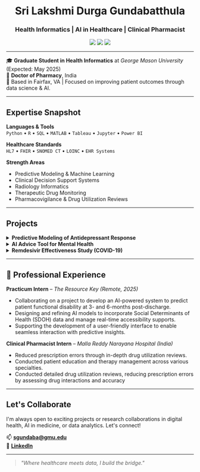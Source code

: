 

<h1 align="center">Sri Lakshmi Durga Gundabatthula</h1>
<h3 align="center">Health Informatics | AI in Healthcare | Clinical Pharmacist</h3>

<p align="center">
  <a href="mailto:sgundaba@gmu.edu"><img src="https://img.shields.io/badge/Email-sgundaba@gmu.edu-blue?style=flat&logo=gmail"></a>
  <a href="https://www.linkedin.com/in/sri-lakshmi-durga-gundabatthula-713255289"><img src="https://img.shields.io/badge/LinkedIn-Connect-blue?style=flat&logo=linkedin"></a>
  <a href="https://bold.pro/my/srilakshmidurga-gundabatthula-241017115014/624r"><img src="https://img.shields.io/badge/Resume-View-orange?style=flat&logo=read-the-docs"></a>
</p>

---

🎓 **Graduate Student in Health Informatics** at *George Mason University* (Expected: May 2025)  
💊 **Doctor of Pharmacy**, India  
📍 Based in Fairfax, VA | Focused on improving patient outcomes through data science & AI.

---

## Expertise Snapshot

**Languages & Tools**  
`Python` • `R` • `SQL` • `MATLAB` • `Tableau` • `Jupyter` • `Power BI`

**Healthcare Standards**  
`HL7` • `FHIR` • `SNOMED CT` • `LOINC` • `EHR Systems`

**Strength Areas**  
- Predictive Modeling & Machine Learning  
- Clinical Decision Support Systems  
- Radiology Informatics  
- Therapeutic Drug Monitoring  
- Pharmacovigilance & Drug Utilization Reviews

---

## Projects

<details>
<summary><strong> Predictive Modeling of Antidepressant Response</strong></summary>
<br>
Developed LASSO and logistic regression models using All of Us research data to identify features that predict antidepressant efficacy across diverse populations.
</details>

<details>
<summary><strong> AI Advice Tool for Mental Health</strong></summary>
<br>
Built an AI-driven recommender system using simulated clinical data to offer personalized antidepressant suggestions using regression modeling techniques.
</details>

<details>
<summary><strong> Remdesivir Effectiveness Study (COVID-19)</strong></summary>
<br>
Led a prospective clinical study evaluating Remdesivir’s real-world effectiveness and trends in patient recovery across multi-specialty care.
</details>

---

## 🏥 Professional Experience

**Practicum Intern** – *The Resource Key (Remote, 2025)*  
- Collaborating on a project to develop an AI-powered system to predict patient 
functional disability at 3- and 6-months post-discharge. 
- Designing and refining AI models to incorporate Social Determinants of Health 
(SDOH) data and manage real-time accessibility supports. 
- Supporting the development of a user-friendly interface to enable seamless 
interaction with predictive insights.

**Clinical Pharmacist Intern** – *Malla Reddy Narayana Hospital (India)*  
- Reduced prescription errors through in-depth drug utilization reviews.  
- Conducted patient education and therapy management across various specialties.
- Conducted detailed drug utilization reviews, reducing prescription errors by assessing drug 
interactions and accuracy 

---

##  Let's Collaborate
I'm always open to exciting projects or research collaborations in digital health, AI in medicine, or data analytics. Let's connect!

📫 **sgundaba@gmu.edu**  
🔗 **[LinkedIn](https://www.linkedin.com/in/sri-lakshmi-durga-gundabatthula-713255289)**

---

> *"Where healthcare meets data, I build the bridge."*
